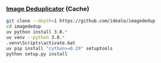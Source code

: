 ### [Image Deduplicator](https://github.com/idealo/imagededup) (Cache)

```sh
git clone --depth=1 https://github.com/idealo/imagededup
cd imagededup
uv python install 3.8.*
uv venv --python 3.8.*
.venv\Scripts\activate.bat
uv pip install "cython>=0.29" setuptools
python setup.py install
```